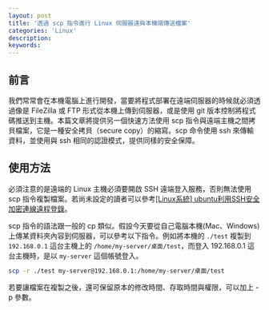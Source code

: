 ```yaml
---
layout: post
title: '透過 scp 指令進行 Linux 伺服器遠與本機端傳送檔案'
categories: 'Linux'
description: 
keywords:
---
```


## 前言
我們常常會在本機電腦上進行開發，當要將程式部署在遠端伺服器的時候就必須透過像是 FileZilla 或 FTP 形式從本機上傳到伺服器，或是使用 git 版本控制將程式碼推送到主機。本篇文章將提供另一個快速方法使用 scp 指令與遠端主機之間拷貝檔案，它是一種安全拷貝（secure copy）的縮寫。scp 命令使用 ssh 來傳輸資料，並使用與 ssh 相同的認證模式，提供同樣的安全保障。

## 使用方法
必須注意的是遠端的 Linux 主機必須要開啟 SSH 遠端登入服務，否則無法使用 scp 指令複製檔案。若尚未設定的讀者可以參考[[Linux系統] ubuntu利用SSH安全加密連線遠程登錄](https://andy6804tw.github.io/2019/01/23/ubuntu-ssh-remote/)。

scp 指令的語法跟一般的 cp 類似。假設今天要從自己電腦本機(Mac、Windows)上傳某資料夾內容到伺服器，可以參考以下指令。例如將本機的 `./test` 複製到 `192.168.0.1` 這台主機上的 `/home/my-server/桌面/test`，而登入 192.168.0.1 這台主機時，是以 `my-server` 這個帳號登入。

```sh
scp -r ./test my-server@192.168.0.1:/home/my-server/桌面/test
```

若要讓檔案在複製之後，還可保留原本的修改時間、存取時間與權限，可以加上 -p 參數。